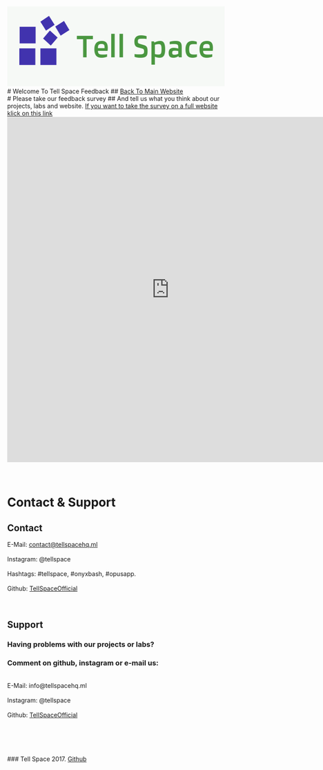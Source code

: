  <link rel="shortcut icon" type="image/png" href="Tell-Space-Logo-2.png">
<img src="Tell-Space-Logo-1.png" width="523px" height="185px">
# Welcome To Tell Space Feedback
## <a href="http://tellspace.ml"> Back To Main Website </a>
<br>
# Please take our feedback survey
## And tell us what you think about our projects, labs and website.
<a href="https://docs.google.com/forms/d/e/1FAIpQLSculaUDt0evsAZmzSyHNx7Ffr5qDOqf4w13YSlBdXZp-SrhRg/viewform?usp=sf_link"> If you want to take the survey on a full website klick on this link </a>
<iframe src="https://docs.google.com/forms/d/e/1FAIpQLSculaUDt0evsAZmzSyHNx7Ffr5qDOqf4w13YSlBdXZp-SrhRg/viewform?embedded=true" width="750" height="800" frameborder="0" marginheight="0" marginwidth="0">Loading...</iframe>
<br>
<br>
<br>

# Contact & Support
## Contact
E-Mail: contact@tellspacehq.ml
<br>
<br>
Instagram: @tellspace
<br>
<br>
Hashtags: #tellspace, #onyxbash, #opusapp.
<br>
<br>
Github: <a href="https://github.com/TellSpaceOfficial"> TellSpaceOfficial </a>
<br>
<br>
<br>
## Support
### Having problems with our projects or labs?
### Comment on github, instagram or e-mail us:
<br>
E-Mail: info@tellspacehq.ml
<br>
<br>
Instagram: @tellspace
<br>
<br>
Github: <a href="https://github.com/TellSpaceOfficial"> TellSpaceOfficial </a>
<br>
<br>
<br>
<br>
<br>
<br>
### Tell Space 2017. <a href="https://github.com/TellSpaceOfficial"> Github </a>
<br>


